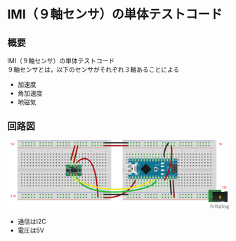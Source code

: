 # IMI（９軸センサ）の単体テストコード
## 概要
IMI（９軸センサ）の単体テストコード  
９軸センサとは，以下のセンサがそれぞれ３軸あることによる

+ 加速度
+ 角加速度
+ 地磁気


## 回路図
![](../../Schematic/PNG/IMU.png)

+ 通信はI2C
+ 電圧は5V
